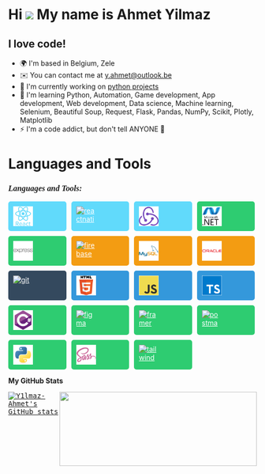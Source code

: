 Hi ![](https://user-images.githubusercontent.com/18350557/176309783-0785949b-9127-417c-8b55-ab5a4333674e.gif) My name is Ahmet Yilmaz
====================================================================================================================================

I love code!
------------

* 🌍 I'm based in Belgium, Zele
* ✉️ You can contact me at [y.ahmet@outlook.be](mailto:y.ahmet@outlook.be)
* 🚀 I'm currently working on [python projects](http://github.com/Y1lmaz-Ahmet/Python-projects)
* 🧠 I'm learning Python, Automation, Game development, App development, Web development, Data science, Machine learning, Selenium, Beautiful Soup, Request, Flask, Pandas, NumPy, Scikit, Plotly, Matplotlib
* ⚡ I'm a code addict, but don't tell ANYONE 🤫

# Languages and Tools

<h3 align="left" style="font-family: 'Lucida Handwriting', 'Brush Script MT', cursive; font-style: italic; important!">Languages and Tools:</h3>
<div align="left" style="display: grid; grid-template-columns: repeat(4, 1fr); gap: 10px; max-width: 500px">
    <a href="https://reactjs.org/" target="_blank" rel="noreferrer" style="display: flex; align-items: center; background-color: #61dafb; color: white; padding: 10px; border-radius: 5px;">
        <img src="https://raw.githubusercontent.com/devicons/devicon/master/icons/react/react-original-wordmark.svg" alt="react" width="40" height="40" style="margin-right: 10px;">
    </a>
    <a href="https://reactnative.dev/" target="_blank" rel="noreferrer" style="display: flex; align-items: center; background-color: #61dafb; color: white; padding: 10px; border-radius: 5px;">
        <img src="https://reactnative.dev/img/header_logo.svg" alt="reactnative" width="40" height="40" style="margin-right: 10px;">
    </a>
    <a href="https://redux.js.org" target="_blank" rel="noreferrer" style="display: flex; align-items: center; background-color: #61dafb; color: white; padding: 10px; border-radius: 5px;">
        <img src="https://raw.githubusercontent.com/devicons/devicon/master/icons/redux/redux-original.svg" alt="redux" width="40" height="40" style="margin-right: 10px;">
    </a>
    <a href="https://dotnet.microsoft.com/" target="_blank" rel="noreferrer" style="display: flex; align-items: center; background-color: #2ecc71; color: white; padding: 10px; border-radius: 5px;">
        <img src="https://raw.githubusercontent.com/devicons/devicon/master/icons/dot-net/dot-net-original-wordmark.svg" alt="dotnet" width="40" height="40" style="margin-right: 10px;">
    </a>
    <a href="https://expressjs.com" target="_blank" rel="noreferrer" style="display: flex; align-items: center; background-color: #2ecc71; color: white; padding: 10px; border-radius: 5px;">
        <img src="https://raw.githubusercontent.com/devicons/devicon/master/icons/express/express-original-wordmark.svg" alt="express" width="40" height="40" style="margin-right: 10px;">
    </a>
    <a href="https://firebase.google.com/" target="_blank" rel="noreferrer" style="display: flex; align-items: center; background-color: #f39c12; color: white; padding: 10px; border-radius: 5px;">
        <img src="https://www.vectorlogo.zone/logos/firebase/firebase-icon.svg" alt="firebase" width="40" height="40" style="margin-right: 10px;">
    </a>
    <a href="https://www.mysql.com/" target="_blank" rel="noreferrer" style="display: flex; align-items: center; background-color: #f39c12; color: white; padding: 10px; border-radius: 5px;">
        <img src="https://raw.githubusercontent.com/devicons/devicon/master/icons/mysql/mysql-original-wordmark.svg" alt="mysql" width="40" height="40" style="margin-right: 10px;">
    </a>
    <a href="https://www.oracle.com/" target="_blank" rel="noreferrer" style="display: flex; align-items: center; background-color: #f39c12; color: white; padding: 10px; border-radius: 5px;">
        <img src="https://raw.githubusercontent.com/devicons/devicon/master/icons/oracle/oracle-original.svg" alt="oracle" width="40" height="40" style="margin-right: 10px;">
    </a>
    <a href="https://git-scm.com/" target="_blank" rel="noreferrer" style="display: flex; align-items: center; background-color: #34495e; color: white; padding: 10px; border-radius: 5px;">
        <img src="https://www.vectorlogo.zone/logos/git-scm/git-scm-icon.svg" alt="git" width="40" height="40" style="margin-right: 10px;">
    </a>
    <a href="https://www.w3.org/html/" target="_blank" rel="noreferrer" style="display: flex; align-items: center; background-color: #3498db; color: white; padding: 10px; border-radius: 5px;">
        <img src="https://raw.githubusercontent.com/devicons/devicon/master/icons/html5/html5-original-wordmark.svg" alt="html5" width="40" height="40" style="margin-right: 10px;">
    </a>
    <a href="https://developer.mozilla.org/en-US/docs/Web/JavaScript" target="_blank" rel="noreferrer" style="display: flex; align-items: center; background-color: #3498db; color: white; padding: 10px; border-radius: 5px;">
        <img src="https://raw.githubusercontent.com/devicons/devicon/master/icons/javascript/javascript-original.svg" alt="javascript" width="40" height="40" style="margin-right: 10px;">
    </a>
    <a href="https://www.typescriptlang.org/" target="_blank" rel="noreferrer" style="display: flex; align-items: center; background-color: #3498db; color: white; padding: 10px; border-radius: 5px;">
        <img src="https://raw.githubusercontent.com/devicons/devicon/master/icons/typescript/typescript-original.svg" alt="typescript" width="40" height="40" style="margin-right: 10px;">
    </a>
    <a href="https://www.w3schools.com/cs/" target="_blank" rel="noreferrer" style="display: flex; align-items: center; background-color: #2ecc71; color: white; padding: 10px; border-radius: 5px;">
        <img src="https://raw.githubusercontent.com/devicons/devicon/master/icons/csharp/csharp-original.svg" alt="csharp" style="width: 40px; height: 40px; margin-right: 10px;">
    </a>
    <a href="https://www.figma.com/" target="_blank" rel="noreferrer" style="display: flex; align-items: center; background-color: #2ecc71; color: white; padding: 10px; border-radius: 5px;">
        <img src="https://www.vectorlogo.zone/logos/figma/figma-icon.svg" alt="figma" width="40" height="40" style="margin-right: 10px;">
    </a>
    <a href="https://www.framer.com/" target="_blank" rel="noreferrer" style="display: flex; align-items: center; background-color: #2ecc71; color: white; padding: 10px; border-radius: 5px;">
        <img src="https://www.vectorlogo.zone/logos/framer/framer-icon.svg" alt="framer" width="40" height="40" style="margin-right: 10px;">
    </a>
    <a href="https://postman.com" target="_blank" rel="noreferrer" style="display: flex; align-items: center; background-color: #2ecc71; color: white; padding: 10px; border-radius: 5px;">
        <img src="https://www.vectorlogo.zone/logos/getpostman/getpostman-icon.svg" alt="postman" width="40" height="40" style="margin-right: 10px;">
    </a>
    <a href="https://www.python.org" target="_blank" rel="noreferrer" style="display: flex; align-items: center; background-color: #2ecc71; color: white; padding: 10px; border-radius: 5px;">
        <img src="https://raw.githubusercontent.com/devicons/devicon/master/icons/python/python-original.svg" alt="python" width="40" height="40" style="margin-right: 10px;">
    </a>
    <a href="https://sass-lang.com" target="_blank" rel="noreferrer" style="display: flex; align-items: center; background-color: #2ecc71; color: white; padding: 10px; border-radius: 5px;">
        <img src="https://raw.githubusercontent.com/devicons/devicon/master/icons/sass/sass-original.svg" alt="sass" width="40" height="40" style="margin-right: 10px;">
    </a>
    <a href="https://tailwindcss.com/" target="_blank" rel="noreferrer" style="display: flex; align-items: center; background-color: #2ecc71; color: white; padding: 10px; border-radius: 5px;">
        <img src="https://www.vectorlogo.zone/logos/tailwindcss/tailwindcss-icon.svg" alt="tailwind" width="40" height="40" style="margin-right: 10px;">
    </a>
</div>

<b>My GitHub Stats</b>

<div style="display:flex">
  <a style="width:400px; font-family: 'Cascadia Code PL', monospace;" href="http://www.github.com/Y1lmaz-Ahmet">
    <img src="https://github-readme-stats.vercel.app/api?username=Y1lmaz-Ahmet&show_icons=true&hide=&count_private=true&title_color=0891b2&text_color=ffffff&icon_color=0891b2&bg_color=1c1917&hide_border=true&show_icons=true" alt="Y1lmaz-Ahmet's GitHub stats" style=" width:400px; height:150px"/>
  </a>
  <a style="width:400px; font-family: 'Cascadia Code PL', monospace;" href="http://www.github.com/Y1lmaz-Ahmet">
    <img src="https://github-readme-streak-stats.herokuapp.com/?user=Y1lmaz-Ahmet&stroke=ffffff&background=1c1917&ring=0891b2&fire=0891b2&currStreakNum=ffffff&currStreakLabel=0891b2&sideNums=ffffff&sideLabels=ffffff&dates=ffffff&hide_border=true" style=" width:400px; height:150px"/>
  </a>
</div>
